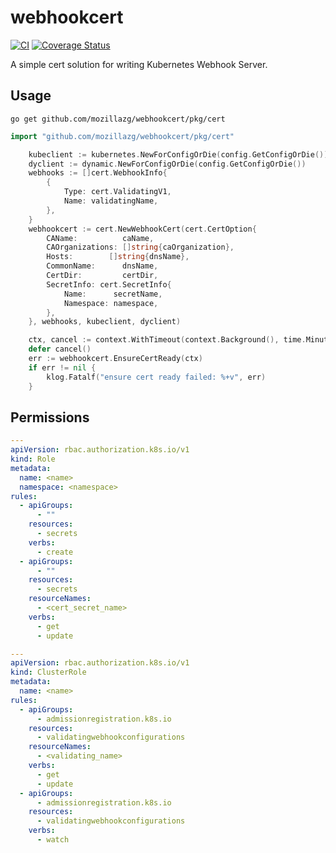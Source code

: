 # webhookcert

[![CI](https://github.com/mozillazg/webhookcert/actions/workflows/ci.yml/badge.svg?branch=master)](https://github.com/mozillazg/webhookcert/actions/workflows/ci.yml)
[![Coverage Status](https://coveralls.io/repos/github/mozillazg/webhookcert/badge.svg?branch=master)](https://coveralls.io/github/mozillazg/webhookcert?branch=master)

A simple cert solution for writing Kubernetes Webhook Server.

## Usage

```
go get github.com/mozillazg/webhookcert/pkg/cert
```

```go
import "github.com/mozillazg/webhookcert/pkg/cert"

	kubeclient := kubernetes.NewForConfigOrDie(config.GetConfigOrDie())
	dyclient := dynamic.NewForConfigOrDie(config.GetConfigOrDie())
	webhooks := []cert.WebhookInfo{
		{
			Type: cert.ValidatingV1,
			Name: validatingName,
		},
	}
	webhookcert := cert.NewWebhookCert(cert.CertOption{
		CAName:          caName,
		CAOrganizations: []string{caOrganization},
		Hosts:        []string{dnsName},
		CommonName:      dnsName,
		CertDir:         certDir,
		SecretInfo: cert.SecretInfo{
			Name:      secretName,
			Namespace: namespace,
		},
	}, webhooks, kubeclient, dyclient)

	ctx, cancel := context.WithTimeout(context.Background(), time.Minute * 3)
	defer cancel()
	err := webhookcert.EnsureCertReady(ctx)
	if err != nil {
		klog.Fatalf("ensure cert ready failed: %+v", err)
	}
```

## Permissions

```yaml
---
apiVersion: rbac.authorization.k8s.io/v1
kind: Role
metadata:
  name: <name>
  namespace: <namespace>
rules:
  - apiGroups:
      - ""
    resources:
      - secrets
    verbs:
      - create
  - apiGroups:
      - ""
    resources:
      - secrets
    resourceNames:
      - <cert_secret_name>
    verbs:
      - get
      - update

---
apiVersion: rbac.authorization.k8s.io/v1
kind: ClusterRole
metadata:
  name: <name>
rules:
  - apiGroups:
      - admissionregistration.k8s.io
    resources:
      - validatingwebhookconfigurations
    resourceNames:
      - <validating_name>
    verbs:
      - get
      - update
  - apiGroups:
      - admissionregistration.k8s.io
    resources:
      - validatingwebhookconfigurations
    verbs:
      - watch
```
